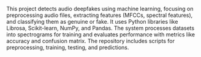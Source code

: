 This project detects audio deepfakes using machine learning, focusing on preprocessing audio files, extracting features (MFCCs, spectral features), and classifying them as genuine or fake. It uses Python libraries like Librosa, Scikit-learn, NumPy, and Pandas. The system processes datasets into spectrograms for training and evaluates performance with metrics like accuracy and confusion matrix. The repository includes scripts for preprocessing, training, testing, and predictions.

